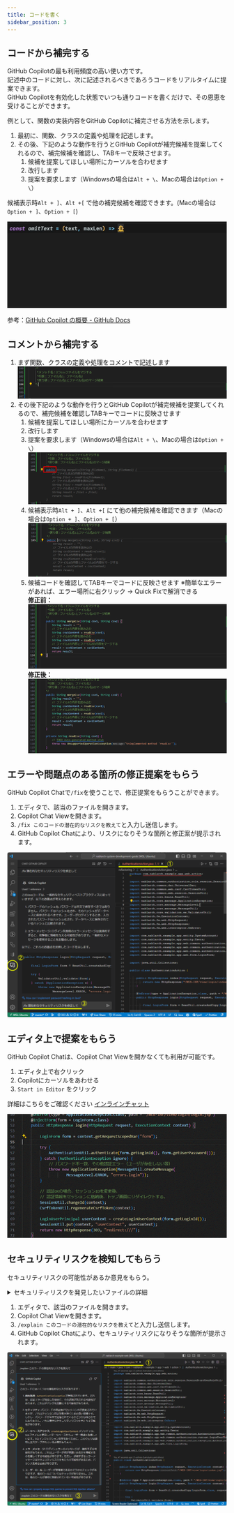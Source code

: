 ```yaml
---
title: コードを書く
sidebar_position: 3
---
```


## コードから補完する

GitHub Copilotの最も利用頻度の高い使い方です。<br/>
記述中のコードに対し、次に記述されるべきであろうコードをリアルタイムに提案できます。<br/>
GitHub Copilotを有効化した状態でいつも通りコードを書くだけで、その恩恵を受けることができます。<br/>

例として、関数の実装内容をGitHub Copilotに補完させる方法を示します。

1. 最初に、関数、クラスの定義や処理を記述します。
2. その後、下記のような動作を行うとGitHub Copilotが補完候補を提案してくれるので、補完候補を確認し、TABキーで反映させます。
    1. 候補を提案してほしい場所にカーソルを合わせます
    2. 改行します
    3. 提案を要求します（Windowsの場合は`Alt + \`、Macの場合は`Option + \`）

候補表示時`Alt + ]`、`Alt +[` で他の補完候補を確認できます。(Macの場合は`Option + ]`、`Option + [`)

![copilot .gif](images/copilot_.gif)<br/>

参考：[GitHub Copilot の概要 - GitHub Docs](https://docs.github.com/ja/copilot/using-github-copilot/getting-started-with-github-copilot#seeing-your-first-suggestion)

## コメントから補完する

1. まず関数、クラスの定義や処理をコメントで記述します
    ![code-completion_1.png](images/code-completion_1.png)
2. その後下記のような動作を行うとGitHub Copilotが補完候補を提案してくれるので、補完候補を確認しTABキーでコードに反映させます
    1. 候補を提案してほしい場所にカーソルを合わせます
    2. 改行します
    3. 提案を要求します（Windowsの場合は`Alt + \`、Macの場合は`Option + \`）
      ![code-completion_2.png](images/code-completion_2.png)
    4. 候補表示時`Alt + ]`、`Alt +[` にて他の補完候補を確認できます（Macの場合は`Option + ]`、`Option + [`）
      ![code-completion_3.png](images/code-completion_3.png)
    5. 候補コードを確認してTABキーでコードに反映させます
      ※簡単なエラーがあれば、エラー場所に右クリック → Quick Fixで解消できる<br/>
      **修正前：**<br/>
      ![code-completion_4.png](images/code-completion_4.png)<br/>
      **修正後：**<br/>
      ![code-completion_5.png](images/code-completion_5.png)

## エラーや問題点のある箇所の修正提案をもらう

GitHub Copilot Chatで`/fix`を使うことで、修正提案をもらうことができます。

1. エディタで、該当のファイルを開きます。
2. Copilot Chat Viewを開きます。
3. `/fix このコードの潜在的なリスクを教えて`と入力し送信します。
4. GitHub Copilot Chatにより、リスクになりそうな箇所と修正案が提示されます。

![security-detect.png](images/security-detect.png)

## エディタ上で提案をもらう

GitHub Copilot Chatは、Copilot Chat Viewを開かなくても利用が可能です。

1. エディタ上で右クリック
2. Copilotにカーソルをあわせる
3. `Start in Editor` をクリック

詳細はこちらをご確認ください [インラインチャット](../08_vscode-extention/01_github-copilot/03_inline-chat.md)

![inlineChat2.gif](images/inlineChat2.gif)

## セキュリティリスクを検知してもらう

セキュリティリスクの可能性があるか意見をもらう。
<details>
<summary>セキュリティリスクを発見したいファイルの詳細</summary>

nablarchのサンプルコードに今回のチェック用に修正を加えたものです。

```java
package com.nablarch.example.app.web.action;

import nablarch.common.authorization.role.session.SessionStoreUserRoleUtil;
import nablarch.common.dao.UniversalDao;
import nablarch.common.web.csrf.CsrfTokenUtil;
import nablarch.common.web.session.SessionUtil;
import nablarch.core.beans.BeanUtil;
import nablarch.core.message.ApplicationException;
import nablarch.core.message.MessageLevel;
import nablarch.core.message.MessageUtil;
import nablarch.core.validation.ee.ValidatorUtil;
import nablarch.fw.ExecutionContext;
import nablarch.fw.web.HttpRequest;
import nablarch.fw.web.HttpResponse;
import nablarch.fw.web.interceptor.OnError;

import com.nablarch.example.app.entity.SystemAccount;
import com.nablarch.example.app.entity.Users;
import com.nablarch.example.app.web.common.authentication.AuthenticationUtil;
import com.nablarch.example.app.web.common.authentication.context.LoginUserPrincipal;
import com.nablarch.example.app.web.common.authentication.exception.AuthenticationException;
import com.nablarch.example.app.web.form.LoginForm;

import java.util.Collections;

public class AuthenticationAction {

    public HttpResponse index(HttpRequest request, ExecutionContext context) {
        return new HttpResponse("/WEB-INF/view/login/index.jsp");
    }

    @OnError(type = ApplicationException.class, path = "/WEB-INF/view/login/index.jsp",statusCode = 403)
    public HttpResponse login(HttpRequest request, ExecutionContext context) {

        final LoginForm form = BeanUtil.createAndCopy(LoginForm.class, request.getParamMap());

        try {
            ValidatorUtil.validate(form);
        } catch (ApplicationException e) {
            throw new ApplicationException(MessageUtil.createMessage(
                    MessageLevel.ERROR, "errors.login" + e.getMessage()));
        }

        try {
            AuthenticationUtil.authenticate(form.getLoginId(), form.getUserPassword());
        } catch (AuthenticationException ignore) {
            throw new ApplicationException(MessageUtil.createMessage(
                    MessageLevel.ERROR, "errors.login"));
        }

        SessionUtil.changeId(context);
        CsrfTokenUtil.regenerateCsrfToken(context);

        LoginUserPrincipal userContext = createLoginUserContext(form.getLoginId());

        if (userContext.isAdmin()) {
            SessionStoreUserRoleUtil.save(Collections.singleton(LoginUserPrincipal.ROLE_ADMIN), context);
        }

        SessionUtil.put(context, "userContext", userContext);
        SessionUtil.put(context,"user.id",String.valueOf(userContext.getUserId()));
        return new HttpResponse(303, "redirect:///action/project/index");
    }

    private LoginUserPrincipal createLoginUserContext(String loginId) {
        SystemAccount account = UniversalDao
                .findBySqlFile(SystemAccount.class,
                        "FIND_SYSTEM_ACCOUNT_BY_AK", new Object[]{loginId});
        Users users = UniversalDao.findById(Users.class, account.getUserId());

        LoginUserPrincipal userContext = new LoginUserPrincipal();
        userContext.setUserId(account.getUserId());
        userContext.setKanjiName(users.getKanjiName());
        userContext.setAdmin(account.isAdminFlag());
        userContext.setLastLoginDateTime(account.getLastLoginDateTime());

        return userContext;

    }

    public HttpResponse logout(HttpRequest request, ExecutionContext context) {
        SessionUtil.invalidate(context);

        return new HttpResponse(303, "redirect:///action/login");
    }

}
```

</details>

1. エディタで、該当のファイルを開きます。
2. Copilot Chat Viewを開きます。
3. `/explain このコードの潜在的なリスクを教えて`と入力し送信します。
4. GitHub Copilot Chatにより、セキュリティリスクになりそうな箇所が提示されます。

![security.png](images/security.png)
